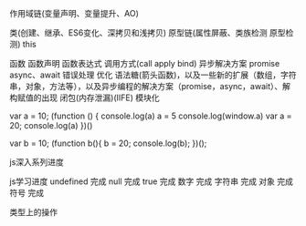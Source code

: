 


作用域链(变量声明、变量提升、AO)  

类(创建、继承、ES6变化、深拷贝和浅拷贝) 原型链(属性屏蔽、类族检测 原型检测)  this 


函数 函数声明 函数表达式    调用方式(call apply bind)
异步解决方案 promise async、await 错误处理 优化
语法糖(箭头函数)，以及一些新的扩展（数组，字符串，对象，方法等），以及异步编程的解决方案（promise，async，await）、解构赋值的出现
闭包(内存泄漏)(IIFE) 模块化


















var a = 10;
(function () {
    console.log(a)
    a = 5
    console.log(window.a)
    var a = 20;
    console.log(a)
})()

var b = 10;
(function b(){
    b = 20;
    console.log(b); 
})();

































js深入系列进度


js学习进度
undefined  完成
null 完成
true 完成
数字 完成
字符串 完成
对象 完成
符号 完成

类型上的操作


